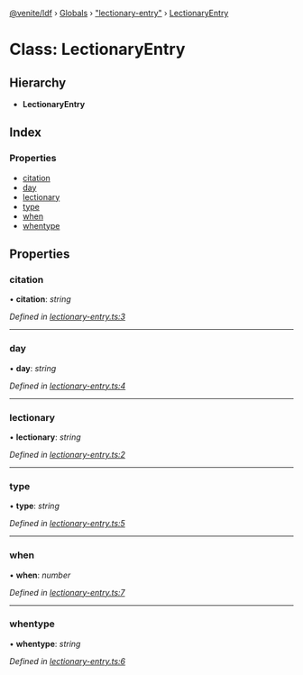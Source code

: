 [@venite/ldf](../README.md) › [Globals](../globals.md) › ["lectionary-entry"](../modules/_lectionary_entry_.md) › [LectionaryEntry](_lectionary_entry_.lectionaryentry.md)

# Class: LectionaryEntry

## Hierarchy

* **LectionaryEntry**

## Index

### Properties

* [citation](_lectionary_entry_.lectionaryentry.md#citation)
* [day](_lectionary_entry_.lectionaryentry.md#day)
* [lectionary](_lectionary_entry_.lectionaryentry.md#lectionary)
* [type](_lectionary_entry_.lectionaryentry.md#type)
* [when](_lectionary_entry_.lectionaryentry.md#when)
* [whentype](_lectionary_entry_.lectionaryentry.md#whentype)

## Properties

###  citation

• **citation**: *string*

*Defined in [lectionary-entry.ts:3](https://github.com/gbj/venite/blob/33bf7a5/ldf/src/lectionary-entry.ts#L3)*

___

###  day

• **day**: *string*

*Defined in [lectionary-entry.ts:4](https://github.com/gbj/venite/blob/33bf7a5/ldf/src/lectionary-entry.ts#L4)*

___

###  lectionary

• **lectionary**: *string*

*Defined in [lectionary-entry.ts:2](https://github.com/gbj/venite/blob/33bf7a5/ldf/src/lectionary-entry.ts#L2)*

___

###  type

• **type**: *string*

*Defined in [lectionary-entry.ts:5](https://github.com/gbj/venite/blob/33bf7a5/ldf/src/lectionary-entry.ts#L5)*

___

###  when

• **when**: *number*

*Defined in [lectionary-entry.ts:7](https://github.com/gbj/venite/blob/33bf7a5/ldf/src/lectionary-entry.ts#L7)*

___

###  whentype

• **whentype**: *string*

*Defined in [lectionary-entry.ts:6](https://github.com/gbj/venite/blob/33bf7a5/ldf/src/lectionary-entry.ts#L6)*

